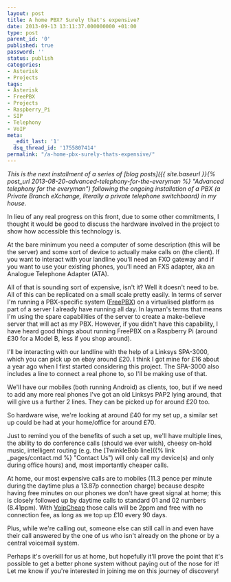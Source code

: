 ```yaml
---
layout: post
title: A home PBX? Surely that's expensive?
date: 2013-09-13 13:11:37.000000000 +01:00
type: post
parent_id: '0'
published: true
password: ''
status: publish
categories:
- Asterisk
- Projects
tags:
- Asterisk
- FreePBX
- Projects
- Raspberry_Pi
- SIP
- Telephony
- VoIP
meta:
  _edit_last: '1'
  dsq_thread_id: '1755807414'
permalink: "/a-home-pbx-surely-thats-expensive/"
---
```


_This is the next installment of a series of [blog posts]({{ site.baseurl }}{% post_url 2013-08-20-advanced-telephony-for-the-everyman %} "Advanced telephony for the everyman") following the ongoing installation of a PBX (a Private Branch eXchange, literally a private telephone switchboard) in my house._

In lieu of any real progress on this front, due to some other commitments, I thought it would be good to discuss the hardware involved in the project to show how accessible this technology is.

<!--more-->

At the bare minimum you need a computer of some description (this will be the server) and some sort of device to actually make calls on (the client). If you want to interact with your landline you'll need an FXO gateway and if you want to use your existing phones, you'll need an FXS adapter, aka an Analogue Telephone Adapter (ATA).

All of that is sounding sort of expensive, isn't it? Well it doesn't need to be. All of this can be replicated on a small scale pretty easily.
In terms of server I'm running a PBX-specific system ([FreePBX](http://www.freepbx.org/)) on a virtualised platform as part of a server I already have running all day. In layman's terms that means I'm using the spare capabilities of the server to create a make-believe server that will act as my PBX. However, if you didn't have this capability, I have heard good things about running FreePBX on a Raspberry Pi (around £30 for a Model B, less if you shop around).

I'll be interacting with our landline with the help of a Linksys SPA-3000, which you can pick up on ebay around £20. I think I got mine for £16 about a year ago when I first started considering this project. The SPA-3000 also includes a line to connect a real phone to, so I'll be making use of that.

We'll have our mobiles (both running Android) as clients, too, but if we need to add any more real phones I've got an old Linksys PAP2 lying around, that will give us a further 2 lines. They can be picked up for around £20 too.

So hardware wise, we're looking at around £40 for my set up, a similar set up could be had at your home/office for around £70.

Just to remind you of the benefits of such a set up, we'll have multiple lines, the ability to do conference calls (should we ever wish), cheesy on-hold music, intelligent routing (e.g. the [TwinkleBob line]({% link _pages/contact.md %} "Contact Us") will only call my device(s) and only during office hours) and, most importantly cheaper calls.

At home, our most expensive calls are to mobiles (11.3 pence per minute during the daytime plus a 13.87p connection charge) because despite having free minutes on our phones we don't have great signal at home; this is closely followed up by daytime calls to standard 01 and 02 numbers (8.41ppm). With [VoipCheap](http://www.voipcheap.co.uk "VoipCheap UK") those calls will be 2ppm and free with no connection fee, as long as we top up £10 every 90 days.

Plus, while we're calling out, someone else can still call in and even have their call answered by the one of us who isn't already on the phone or by a central voicemail system.

Perhaps it's overkill for us at home, but hopefully it'll prove the point that it's possible to get a better phone system without paying out of the nose for it! Let me know if you're interested in joining me on this journey of discovery!
